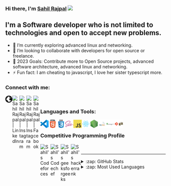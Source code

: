 ﻿### Hi there, I'm [Sahil Rajpal](https://www.sahilrajpal.tech/) <img src="https://raw.githubusercontent.com/MartinHeinz/MartinHeinz/master/wave.gif" width="30px">

## I'm a Software developer who is not limited to technologies and open to accept new problems.

- 🌱 I’m currently exploring advanced linux and networking.
- 👯 I’m looking to collaborate with developers for open source or freelance.
- 🥅 2023 Goals: Contribute more to Open Source projects, advanced software architecture, advanced linux and networking.
- ⚡ Fun fact: I am cheating to javascript, I love her sister typescript more.

### Connect with me:

[<img align="left" alt="Sahil Rajpal | Portfolio" width="22px" src="https://raw.githubusercontent.com/iconic/open-iconic/master/svg/globe.svg" />][website]
[<img align="left" alt="Sahil Rajpal | LinkedIn" width="22px" src="https://cdn.jsdelivr.net/npm/simple-icons@v3/icons/linkedin.svg" />][linkedin]
[<img align="left" alt="Sahil Rajpal | Instagram" width="22px" src="https://cdn.jsdelivr.net/npm/simple-icons@v3/icons/instagram.svg" />][instagram]
[<img align="left" alt="Sahil Rajpal | Instagram" width="22px" src="https://cdn.jsdelivr.net/npm/simple-icons@v3/icons/twitter.svg" />][twitter]
[<img align="left" alt="Sahil Rajpal | Facebook" width="22px" src="https://cdn.jsdelivr.net/npm/simple-icons@v3/icons/facebook.svg" />][facebook]

<br />

### Languages and Tools:

<img align="left" alt="Visual Studio Code" width="26px" src="https://raw.githubusercontent.com/github/explore/80688e429a7d4ef2fca1e82350fe8e3517d3494d/topics/visual-studio-code/visual-studio-code.png" />
<img align="left" alt="HTML5" width="26px" src="https://raw.githubusercontent.com/github/explore/80688e429a7d4ef2fca1e82350fe8e3517d3494d/topics/html/html.png" />
<img align="left" alt="CSS3" width="26px" src="https://raw.githubusercontent.com/github/explore/80688e429a7d4ef2fca1e82350fe8e3517d3494d/topics/css/css.png" />
<img align="left" alt="Sass" width="26px" src="https://raw.githubusercontent.com/github/explore/80688e429a7d4ef2fca1e82350fe8e3517d3494d/topics/sass/sass.png" />
<img align="left" alt="JavaScript" width="26px" src="https://raw.githubusercontent.com/github/explore/80688e429a7d4ef2fca1e82350fe8e3517d3494d/topics/javascript/javascript.png" />
<img align="left" alt="React" width="26px" src="https://raw.githubusercontent.com/github/explore/80688e429a7d4ef2fca1e82350fe8e3517d3494d/topics/react/react.png" />
<img align="left" alt="Node.js" width="26px" src="https://raw.githubusercontent.com/github/explore/80688e429a7d4ef2fca1e82350fe8e3517d3494d/topics/nodejs/nodejs.png" />
<img align="left" alt="MySQL" width="26px" src="https://raw.githubusercontent.com/github/explore/80688e429a7d4ef2fca1e82350fe8e3517d3494d/topics/mysql/mysql.png" />
<img align="left" alt="MongoDB" width="26px" src="https://raw.githubusercontent.com/github/explore/80688e429a7d4ef2fca1e82350fe8e3517d3494d/topics/mongodb/mongodb.png" />
<img align="left" alt="Git" width="26px" src="https://raw.githubusercontent.com/github/explore/80688e429a7d4ef2fca1e82350fe8e3517d3494d/topics/git/git.png" />

<br />

### Competitive Programming Profile

<!-- Codeforces -->

[<img align="left" title='Codeforces' alt="Sahil's Codeforces" width="32px" src="https://cdn.jsdelivr.net/npm/simple-icons@v3/icons/codeforces.svg" />][codeforces]

<!-- CodeChef -->

[<img align="left" title='Codechef' alt="Sahil's Codechef" width="32px" src="https://cdn.jsdelivr.net/npm/simple-icons@v3/icons/codechef.svg" />][codechef]

<!-- GeekforGeek -->

[<img align="left" title='Geeksforgeeks' alt="Sahil's geeksforgeeks" width="32px" src="https://cdn.jsdelivr.net/npm/simple-icons@3.2.0/icons/geeksforgeeks.svg" />][geekforgeek]

<!-- HackerRank -->

[<img align="left" title='HackerRank' alt="Sahil's hackerrank" width="32px" src="https://cdn.jsdelivr.net/npm/simple-icons@3.2.0/icons/hackerrank.svg" />][hackerrank]

<br />

---

<details>
  <summary>:zap: GitHub Stats</summary>
  <img align="left" alt="Sahil Rajpal's GitHub Stats" src="https://github-readme-stats.vercel.app/api?username=SahilRajpal-hub&show_icons=true&hide_border=true" />
</details>
<details>
  <summary>:zap: Most Used Languages</summary>
  <img align="left" alt="Sahil Rajpal's GitHub Top Languages" src="https://github-readme-stats.vercel.app/api/top-langs/?username=SahilRajpal-hub" />
</details>

[website]: https://www.sahilrajpal.tech/
[twitter]: https://twitter.com/THE___sahil
[instagram]: https://www.instagram.com/sahilrajpal.31586/
[linkedin]: https://www.linkedin.com/in/sahil-rajpal-7082751a9/
[facebook]: https://www.facebook.com/sahil.rajpal.31586/
[geekforgeek]: https://auth.geeksforgeeks.org/user/sahilrajpal31586/
[codeforces]: https://codeforces.com/profile/sahilrajpal
[codechef]: https://www.codechef.com/users/sahil31586
[hackerrank]: https://www.hackerrank.com/sahilrajpal_3151
